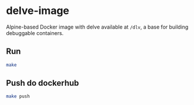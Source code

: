 # delve-image

Alpine-based Docker image with delve available at `/dlv`, a base for building debuggable containers.  

## Run

```sh
make
```

## Push do dockerhub

```sh
make push
```